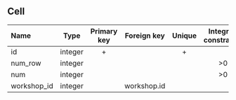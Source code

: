 ## Cell

|Name|Type|Primary key|Foreign key|Unique|Integrity constraints|Null/not null|
|:----|:----:|:-----------:|:-----------:|:------:|:----------------------:|:------:|
|id|integer|+| | +| | not null|
|num_row|integer| | | | >0| not null|
|num|integer| | | | >0| not null|
|workshop_id|integer| | workshop.id| | | not null|

